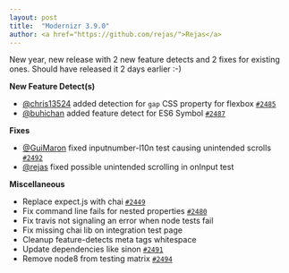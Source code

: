 ```yaml
---
layout: post
title:  "Modernizr 3.9.0"
author: <a href="https://github.com/rejas/">Rejas</a>
---
```


New year, new release with 2 new feature detects and 2 fixes for existing ones. Should have released it 2 days earlier :-)

**New Feature Detect(s)**
- [@chris13524](https://github.com/chris13524) added detection for `gap` CSS property for flexbox [`#2485`](https://github.com/Modernizr/Modernizr/pull/2485)
- [@buhichan](https://github.com/buhichan) added feature detect for ES6 Symbol [`#2487`](https://github.com/Modernizr/Modernizr/pull/2487)

**Fixes**
- [@GuiMaron](https://github.com/GuiMaron) fixed inputnumber-l10n test causing unintended scrolls [`#2492`](https://github.com/Modernizr/Modernizr/issues/2492)
- [@rejas](https://github.com/rejas) fixed possible unintended scrolling in onInput test

**Miscellaneous**
- Replace expect.js with chai [`#2449`](https://github.com/Modernizr/Modernizr/pull/2449)
- Fix command line fails for nested properties [`#2480`](https://github.com/Modernizr/Modernizr/pull/2480)
- Fix travis not signaling an error when node tests fail
- Fix missing chai lib on integration test page
- Cleanup feature-detects meta tags whitespace
- Update dependencies like sinon [`#2491`](https://github.com/Modernizr/Modernizr/pull/2491)
- Remove node8 from testing matrix [`#2494`](https://github.com/Modernizr/Modernizr/pull/2494)

